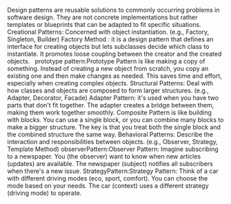 Design patterns are reusable solutions to commonly occurring problems in software design. They are not concrete implementations but rather templates or blueprints that can be adapted to fit specific situations.
Creational Patterns: Concerned with object instantiation. (e.g., Factory, Singleton, Builder)
Factory Method : it is a design pattern that defines an interface for creating objects but lets subclasses decide which class to instantiate. It promotes loose coupling
between the creator and the created objects.   
prototype pattern:Prototype Pattern is like making a copy of something. Instead of creating a new object from scratch, you copy an existing one and then make changes as needed.
This saves time and effort, especially when creating complex objects.
Structural Patterns: Deal with how classes and objects are composed to form larger structures. (e.g., Adapter, Decorator, Facade)
Adapter Pattern: it's used when you have two parts that don't fit together. The adapter creates a bridge between them, making them work together smoothly.
Composite Pattern is like building with blocks. You can use a single block, or you can combine many blocks to make a bigger structure.
The key is that you treat both the single block and the combined structure the same way.
Behavioral Patterns: Describe the interaction and responsibilities between objects. (e.g., Observer, Strategy, Template Method)
observerPattern:Observer Pattern: Imagine subscribing to a newspaper. You (the observer) want to know when new articles (updates) are available.
The newspaper (subject) notifies all subscribers when there's a new issue.
StrategyPattern:Strategy Pattern: Think of a car with different driving modes (eco, sport, comfort). You can choose the mode based on your needs. The car (context) uses a different strategy (driving mode) to operate.
